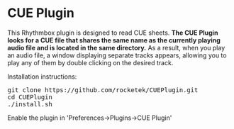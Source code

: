 CUE Plugin
==========

This Rhythmbox plugin is designed to read CUE sheets. **The CUE Plugin looks for a CUE file that shares the same name as the currently playing audio file and is located in the same directory.** As a result, when you play an audio file, a window displaying separate tracks appears, allowing you to play any of them by double clicking on the desired track.

Installation instructions:
<pre>
git clone https://github.com/rocketek/CUEPlugin.git
cd CUEPlugin
./install.sh
</pre>

Enable the plugin in 'Preferences->Plugins->CUE Plugin'
